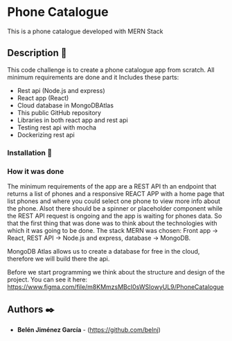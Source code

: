 # Phone Catalogue

This is a phone catalogue developed with MERN Stack

## Description 🚀
This code challenge is to create a phone catalogue app from scratch. All minimum requirements are done and it Includes these parts:

-	Rest api (Node.js and express) 
-	React app (React)
- Cloud database in MongoDBAtlas
-	This public GitHub repository
-	Libraries in both react app and rest api
-	Testing rest api with mocha
-	Dockerizing rest api

### Installation 🔧

### How it was done
The minimum requirements of the app are a REST API th an endpoint that returns a list of phones and a responsive REACT APP with a home page that list phones and where you could select one phone to view more info about the phone. Alsot there should be a spinner or placeholder component while the REST API request is ongoing and the app is waiting for phones data.
So that the first thing that was done was to think about the technologies with which it was going to be done. The stack MERN was chosen: Front app -> React, REST API -> Node.js and express, database -> MongoDB.

MongoDB Atlas allows us to create a database for free in the cloud, therefore we will build there the api. 

Before we start programming we think about the structure and design of the project. You can see it here: https://www.figma.com/file/m8KMmzsMBcI0sWSIowyUL9/PhoneCatalogue


## Authors ✒️
* **Belén Jiménez García** - (https://github.com/belnj)
